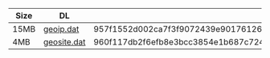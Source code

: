 |    Size   |     DL  | sha512sum |
|  ---  |  ---  |  ---  |
| 15MB | [geoip.dat](https://cdn.jsdelivr.net/gh/googleians/Rules@main/geoip.dat) | 957f1552d002ca7f3f9072439e90176126cca85249a2fd5325c05b3e86a9975e4f8e434312ced98a39c6aea4608a3d1c1b3ba976384a97717f04ce87b17b651e |
| 4MB | [geosite.dat](https://cdn.jsdelivr.net/gh/googleians/Rules@main/geosite.dat) | 960f117db2f6efb8e3bcc3854e1b687c724116943b3d697766b13fb9382675f2be1d881dfb528e40912d2f19b8c1a7f6ae06c590ddc90728526fb1c5861f4ecb |
